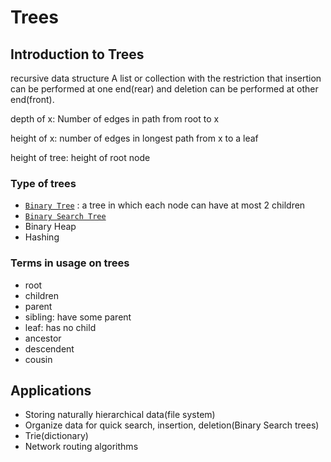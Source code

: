 # Trees

## Introduction to Trees

recursive data structure
A list or collection with the restriction that insertion can be performed at one end(rear) and deletion can be performed at other end(front).

depth of x: Number of edges in path from root to x

height of x: number of edges in longest path from x to a leaf

height of tree: height of root node

### Type of trees

- [`Binary Tree`](https://github.com/codenuru/algorithms/tree/master/src/trees/BINARYTREE.md) : a tree in which each node can have at most 2 children
- [`Binary Search Tree`](https://github.com/codenuru/algorithms/tree/master/src/trees/BST.md)
- Binary Heap
- Hashing

### Terms in usage on trees

- root
- children
- parent
- sibling: have some parent
- leaf: has no child
- ancestor
- descendent
- cousin

## Applications

- Storing naturally hierarchical data(file system)
- Organize data for quick search, insertion, deletion(Binary Search trees)
- Trie(dictionary)
- Network routing algorithms
